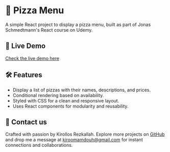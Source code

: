 # 🍕 Pizza Menu

A simple React project to display a pizza menu, built as part of Jonas Schmedtmann's React course on Udemy.

## 🚀 Live Demo

[Check the live demo here](#)

## 🛠️ Features

- Display a list of pizzas with their names, descriptions, and prices.
- Conditional rendering based on availability.
- Styled with CSS for a clean and responsive layout.
- Uses React components for modularity and reusability.

## 📩 Contact us

Crafted with passion by Kirollos Rezkallah. Explore more projects on [GitHub](https://github.com/Kirollos-Rezkallah) and drop me a message at [kiroomamdouh@gmail.com](mailto:kiroomamdouh@gmail.com) for instant connections and collaborations.
